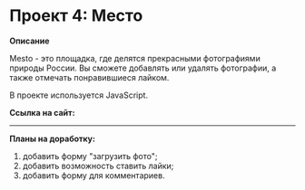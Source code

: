 # Проект 4: Место

**Описание**

Mesto - это площадка, где делятся прекрасными фотографиями природы России. Вы сможете добавлять или удалять фотографии, а также отмечать понравившиеся лайком. 

В проекте используется JavaScript.

**Ссылка на сайт:** 

***

**Планы на доработку:**
1. добавить форму "загрузить фото";
2. добавить возможность ставить лайки;
3. добавить форму для комментариев.